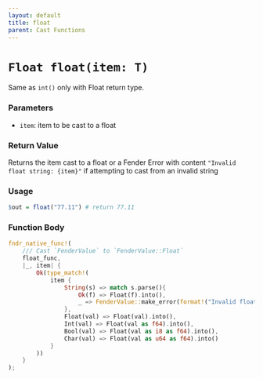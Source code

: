```yaml
---
layout: default
title: float
parent: Cast Functions
---
```


# `Float float(item: T)`
Same as `int()` only with Float return type.

### Parameters
- `item`: item to be cast to a float

### Return Value
Returns the item cast to a float or a Fender Error with content `"Invalid float string: {item}"` if attempting to cast from an invalid string

### Usage
```r
$out = float("77.11") # return 77.11
```

### Function Body
```rust
fndr_native_func!(
    /// Cast `FenderValue` to `FenderValue::Float`
    float_func,
    |_, item| {
        Ok(type_match!(
            item {
                String(s) => match s.parse(){
                    Ok(f) => Float(f).into(),
                    _ => FenderValue::make_error(format!("Invalid float string: {}", s.deref())).into()
                },
                Float(val) => Float(val).into(),
                Int(val) => Float(val as f64).into(),
                Bool(val) => Float(val as i8 as f64).into(),
                Char(val) => Float(val as u64 as f64).into()
            }
        ))
    }
);
```
